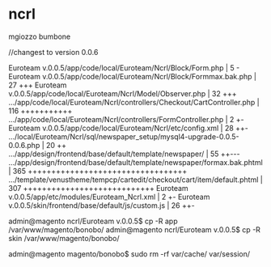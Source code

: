 # ncrl
mgiozzo
bumbone

//changest to version 0.0.6

 Euroteam v.0.0.5/app/code/local/Euroteam/Ncrl/Block/Form.php               |   5 -
 Euroteam v.0.0.5/app/code/local/Euroteam/Ncrl/Block/Formmax.bak.php        |  27 +++
 Euroteam v.0.0.5/app/code/local/Euroteam/Ncrl/Model/Observer.php           |  32 +++
 .../app/code/local/Euroteam/Ncrl/controllers/Checkout/CartController.php   | 116 +++++++++++
 .../app/code/local/Euroteam/Ncrl/controllers/FormController.php            |   2 +-
 Euroteam v.0.0.5/app/code/local/Euroteam/Ncrl/etc/config.xml               |  28 ++-
 .../local/Euroteam/Ncrl/sql/newspaper_setup/mysql4-upgrade-0.0.5-0.0.6.php |  20 ++
 .../app/design/frontend/base/default/template/newspaper/        |  55 ++---
 .../app/design/frontend/base/default/template/newspaper/formax.bak.phtml   | 365 ++++++++++++++++++++++++++++++++++
 .../template/venustheme/tempcp/cartedit/checkout/cart/item/default.phtml   | 307 ++++++++++++++++++++++++++++
 Euroteam v.0.0.5/app/etc/modules/Euroteam_Ncrl.xml                         |   2 +-
 Euroteam v.0.0.5/skin/frontend/base/default/js/custom.js                   |  26 ++-


 admin@magento ncrl/Euroteam v.0.0.5$ cp -R app /var/www/magento/bonobo/
 admin@magento ncrl/Euroteam v.0.0.5$ cp -R skin /var/www/magento/bonobo/

 admin@magento magento/bonobo$ sudo rm -rf var/cache/ var/session/